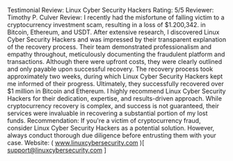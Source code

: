 Testimonial Review: Linux Cyber Security Hackers
Rating: 5/5
Reviewer: Timothy P. Culver
Review:
I recently had the misfortune of falling victim to a cryptocurrency investment scam, resulting in a loss of  $1.200,342. in Bitcoin, Ethereum, and USDT. After extensive research, I discovered Linux Cyber Security Hackers and was impressed by their transparent explanation of the recovery process.
Their team demonstrated professionalism and empathy throughout, meticulously documenting the fraudulent platform and transactions. Although there were upfront costs, they were clearly outlined and only payable upon successful recovery.
The recovery process took approximately two weeks, during which Linux Cyber Security Hackers kept me informed of their progress. Ultimately, they successfully recovered over $1 million in Bitcoin and Ethereum.
I highly recommend Linux Cyber Security Hackers for their dedication, expertise, and results-driven approach. While cryptocurrency recovery is complex, and success is not guaranteed, their services were invaluable in recovering a substantial portion of my lost funds.
Recommendation:
If you're a victim of cryptocurrency fraud, consider Linux Cyber Security Hackers as a potential solution. However, always conduct thorough due diligence before entrusting them with your case.
Website: ( www.linuxcybersecurity.com )[ support@linuxcybersecurity.com ]
